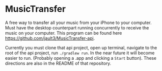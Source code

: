 MusicTransfer
=============
A free way to transfer all your music from your iPhone to your computer. Must have the desktop counterpart running concurrently to receive the music on your computer. This program can be found here https://github.com/jault3/MusicTransfer-api. 

Currently you must clone that api project, open up terminal, navigate to the root of the api project, run `./gradlew run`. In the near future it will become easier to run. (Probably opening a .app and clicking a `Start` button). These directions are also in the README of that repository.
